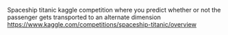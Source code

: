 Spaceship titanic kaggle competition where you predict whether or not the passenger gets transported to an alternate dimension
https://www.kaggle.com/competitions/spaceship-titanic/overview
